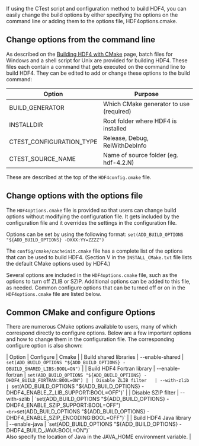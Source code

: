 If using the CTest script and configuration method to build HDF4, you can easily change the build options by either specifying the options on the command line or adding them to the options file, HDF4options.cmake.

## Change options from the command line

As described on the [Building HDF4 with CMake](/documentation/hdf4-docs/building_hdf4_with_cmake.html) page, batch files for Windows and a shell script for Unix are provided for building HDF4. These files each contain a command that gets executed on the command line to build HDF4. They can be edited to add or change these options to the build command:

| Option | Purpose |  
| --- | ---| 
| BUILD_GENERATOR	| Which CMake generator to use (required) |
| INSTALLDIR | Root folder where HDF4 is installed |
| CTEST_CONFIGURATION_TYPE | Release, Debug, RelWithDebInfo |
| CTEST_SOURCE_NAME | Name of source folder (eg. hdf-4.2.N) |

These are described at the top of the `HDF4config.cmake` file.

## Change options with the options file

The `HDF4options.cmake` file is provided so that users can change build options without modifying the configuration file. It gets included by the configuration file and it overrides the settings in the configuration file.

Options can be set by using the following format:
    `set(ADD_BUILD_OPTIONS "${ADD_BUILD_OPTIONS} -DXXX:YY=ZZZZ")`
    
The `config/cmake/cacheinit.cmake` file has a complete list of the options that can be used to build HDF4. (Section V in the `INSTALL_CMake.txt` file lists the default CMake options used by HDF4.)

Several options are included in the `HDF4options.cmake` file, such as the options to turn off ZLIB or SZIP. Additional options can be added to this file, as needed. Common configure options that can be turned off or on in the `HDF4options.cmake` file are listed below.

## Common CMake and configure Options

There are numerous CMake options available to users, many of which correspond directly to configure options. Below are a few important options and how to change them in the configuration file. The corresponding configure option is also shown:

| Option | Configure | Cmake | 
| Build shared libraries | --enable-shared | `set(ADD_BUILD_OPTIONS "${ADD_BUILD_OPTIONS} -DBUILD_SHARED_LIBS:BOOL=ON")` |
| Build HDF4 Fortran library | --enable-fortran | `set(ADD_BUILD_OPTIONS "${ADD_BUILD_OPTIONS} -DHDF4_BUILD_FORTRAN:BOOL=ON") |
| Disable ZLIB filter	| --with-zlib	| `set(ADD_BUILD_OPTIONS "${ADD_BUILD_OPTIONS} -DHDF4_ENABLE_Z_LIB_SUPPORT:BOOL=OFF")` | 
| Disable SZIP filter	| --with-szlib | `set(ADD_BUILD_OPTIONS "${ADD_BUILD_OPTIONS} -DHDF4_ENABLE_SZIP_SUPPORT:BOOL=OFF")` <br> `set(ADD_BUILD_OPTIONS "${ADD_BUILD_OPTIONS} -DHDF4_ENABLE_SZIP_ENCODING:BOOL=OFF")` |
| Build HDF4 Java library	| --enable-java	| `set(ADD_BUILD_OPTIONS "${ADD_BUILD_OPTIONS} -DHDF4_BUILD_JAVA:BOOL=ON")` <br> Also specify the location of Java in the JAVA_HOME environment variable. |
